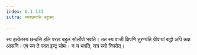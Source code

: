 ```yaml
---
index: 6.1.133
sutra: स्यश्छन्दसि बहुलम्

---
```

स्य इत्येतस्य छन्दसि हलि परतः बहुलं सोर्लोपो भवति। उत स्य वाजी क्षिपणिं तुरण्यति ग्रीवायां बद्धो अपि कक्ष आसनि। एष स्य ते पवत इन्द्र सोमः। न च भवति, यत्र स्यो निपतेत्।